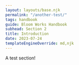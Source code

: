 ```yaml
---
layout: layouts/base.njk
permalink: "/another-test/"
tags: handbook
guide: Bloom Works Handbook
subhead: Section 2
title: Introduction
date: 2023-07-24
templateEngineOverride: md,njk
---
```


A test section!
